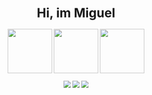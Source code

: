 <div align='center'>

# Hi, im Miguel 
 <img src="https://cdn.jsdelivr.net/gh/devicons/devicon/icons/c/c-original.svg" height = 100px;/> <img src="https://cdn.jsdelivr.net/gh/devicons/devicon/icons/vscode/vscode-original-wordmark.svg" height = 100px;/> 
            <img src="https://cdn.jsdelivr.net/gh/devicons/devicon/icons/linux/linux-original.svg" height = 100px;/>
            
<a href="https://instagram.com/miguel.the.coder" target="_blank"><img src="https://img.shields.io/badge/-Miguel.The.Coder-%23E4405F?style=for-the-badge&logo=instagram&logoColor=white" target="_blank"></a>
<a href = "mailto:t7miguel@gmail.com"><img src="https://img.shields.io/badge/Gmail-D14836?style=for-the-badge&logo=gmail&logoColor=white" target="_blank"></a>
<a href="https://twitter.com/denjidoc"><a href="https://www.twitter.com/in/denjidoc" target="_blank"><img src="https://img.shields.io/badge/-twitter-%230077B5?style=for-the-badge&logo=twitter&logoColor=white" target="_blank"></a>
